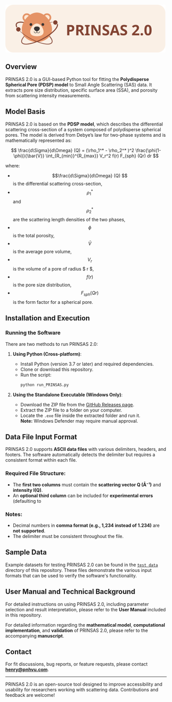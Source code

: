 
<img src="images/PRINSAS_banner.svg" alt="Icon" width="500"> 

## Overview
PRINSAS 2.0 is a GUI-based Python tool for fitting the **Polydisperse Spherical Pore (PDSP) model** to Small Angle Scattering (SAS) data. It extracts pore size distribution, specific surface area (SSA), and porosity from scattering intensity measurements.

## Model Basis
PRINSAS 2.0 is based on the **PDSP model**, which describes the differential scattering cross-section of a system composed of polydisperse spherical pores. The model is derived from Debye’s law for two-phase systems and is mathematically represented as:

$$
\frac{d\Sigma}{d\Omega} (Q) = (\rho_1^* - \rho_2^* )^2  \frac{\phi(1-\phi)}{\bar{V}} \int_{R_{min}}^{R_{max}} V_r^2 f(r) F_{sph} (Qr) dr
$$

where:
- $$\frac{d\Sigma}{d\Omega} (Q) $$ is the differential scattering cross-section,  
- $$\rho_1^* $$ and $$\rho_2^* $$ are the scattering length densities of the two phases,  
- $$\phi $$ is the total porosity,  
- $$\bar{V} $$ is the average pore volume,  
- $$V_r $$ is the volume of a pore of radius $ r $,  
- $$f(r) $$ is the pore size distribution,  
- $$F_{sph}(Qr) $$ is the form factor for a spherical pore.  

## Installation and Execution
### Running the Software
There are two methods to run PRINSAS 2.0:

1. **Using Python (Cross-platform)**:
   - Install Python (version 3.7 or later) and required dependencies.
   - Clone or download this repository.
   - Run the script:
     ```bash
     python run_PRINSAS.py
     ```

2. **Using the Standalone Executable (Windows Only)**:
   - Download the ZIP file from the [GitHub Releases page](https://github.com/henry-pnhvu/PRINSAS-2.0/releases).
   - Extract the ZIP file to a folder on your computer.
   - Locate the `.exe` file inside the extracted folder and run it.  
     **Note:** Windows Defender may require manual approval.

## Data File Input Format
PRINSAS 2.0 supports **ASCII data files** with various delimiters, headers, and footers. The software automatically detects the delimiter but requires a consistent format within each file.  

### Required File Structure:
- The **first two columns** must contain the **scattering vector Q (Å⁻¹)** and **intensity I(Q)**.  
- An **optional third column** can be included for **experimental errors** (defaulting to

### Notes:
- Decimal numbers in **comma format (e.g., 1,234 instead of 1.234)** are **not supported**.  
- The delimiter must be consistent throughout the file.  

  
## Sample Data
Example datasets for testing PRINSAS 2.0 can be found in the [`test data`](https://github.com/henry-pnhvu/PRINSAS-2.0/tree/main/test%20data) directory of this repository. These files demonstrate the various input formats that can be used to verify the software's functionality.  


## User Manual and Technical Background
For detailed instructions on using PRINSAS 2.0, including parameter selection and result interpretation, please refer to the **User Manual** included in this repository.

For detailed information regarding the **mathematical model**, **computational implementation**, and **validation** of PRINSAS 2.0, please refer to the accompanying **manuscript**.

## Contact
For fit discussions, bug reports, or feature requests, please contact **henry@pnhvu.com**.

---
PRINSAS 2.0 is an open-source tool designed to improve accessibility and usability for researchers working with scattering data. Contributions and feedback are welcome!

